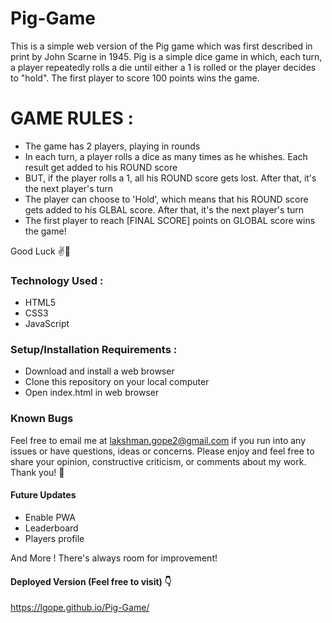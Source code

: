 # Pig-Game
This is a simple web version of the Pig game which was first described in print by John Scarne in 1945. Pig is a simple dice game in which, each turn, a player repeatedly rolls a die until either a 1 is rolled or the player decides to "hold". The first player to score 100 points wins the game.

# GAME RULES :

- The game has 2 players, playing in rounds
- In each turn, a player rolls a dice as many times as he whishes. Each result get added to his ROUND score
- BUT, if the player rolls a 1, all his ROUND score gets lost. After that, it's the next player's turn
- The player can choose to 'Hold', which means that his ROUND score gets added to his GLBAL score. After that, it's the next player's turn
- The first player to reach [FINAL SCORE] points on GLOBAL score wins the game!

Good Luck ✌🙂


### Technology Used :
<ul>
  <li>HTML5</li>
  <li>CSS3</li>
  <li>JavaScript</li>
</ul>


### Setup/Installation Requirements :
<ul>
  <li>Download and install a web browser</li>
  <li>Clone this repository on your local computer</li>
  <li>Open index.html in web browser</li>
</ul>

### Known Bugs
Feel free to email me at lakshman.gope2@gmail.com if you run into any issues or have questions, ideas or concerns.
Please enjoy and feel free to share your opinion, constructive criticism, or comments about my work. Thank you! 🙂

#### Future Updates
* Enable PWA
* Leaderboard
* Players profile

And More ! There's always room for improvement!

#### Deployed Version (Feel free to visit) 👇
https://lgope.github.io/Pig-Game/

